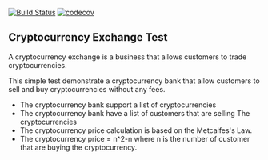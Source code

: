 [![Build Status](https://img.shields.io/travis/Khiitam/cryptocurrency-exchange.svg?style=flat)](https://travis-ci.org/Khiitam/cryptocurrency-exchange)
[![codecov](https://img.shields.io/codecov/c/github/Khiitam/cryptocurrency-exchange.svg?style=flat)](https://codecov.io/gh/Khiitam/cryptocurrency-exchange)

Cryptocurrency Exchange Test
-----

A cryptocurrency exchange is a business that allows customers to trade cryptocurrencies.

This simple test demonstrate a cryptocurrency bank that allow customers to sell and buy cryptocurrencies without any fees.

- The cryptocurrency bank support a list of cryptocurrencies
- The cryptocurrency bank have a list of customers that are selling The cryptocurrencies
- The cryptocurrency price calculation is based on the Metcalfes's Law.
- The cryptocurrency price = n^2-n where n is the number of customer that are buying the cryptocurrency.

